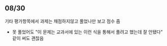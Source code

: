 ## 08/30
기타 평가항목에서 과제는 채점하지않고 풀었나만 보고 점수 줌
- 못 풀었어도 "이 문제는 교과서에 있는 이런 식을 통해서 풀려고 했는데 잘 안됐다" 같이 써도 괜찮음